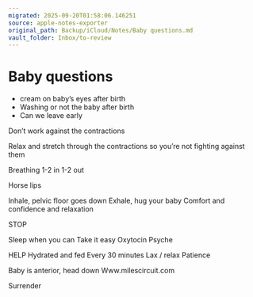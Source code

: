 ```yaml
---
migrated: 2025-09-20T01:58:06.146251
source: apple-notes-exporter
original_path: Backup/iCloud/Notes/Baby questions.md
vault_folder: Inbox/to-review
---
```

# Baby questions

- cream on baby’s eyes after birth 
- Washing or not the baby after birth 
- Can we leave early 

Don’t work against the contractions

Relax and stretch through the contractions so you’re not fighting against them

Breathing 
1-2 in
1-2 out

Horse lips 

Inhale, pelvic floor goes down
Exhale, hug your baby 
Comfort and confidence and relaxation

STOP

Sleep when you can
Take it easy
Oxytocin
Psyche

HELP
Hydrated and fed
Every 30 minutes
Lax / relax 
Patience

Baby is anterior, head down 
Www.milescircuit.com

Surrender 

